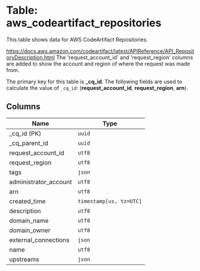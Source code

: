 # Table: aws_codeartifact_repositories

This table shows data for AWS CodeArtifact Repositories.

https://docs.aws.amazon.com/codeartifact/latest/APIReference/API_RepositoryDescription.html
The 'request_account_id' and 'request_region' columns are added to show the account and region of where the request was made from.

The primary key for this table is **_cq_id**.
The following fields are used to calculate the value of `_cq_id`: (**request_account_id**, **request_region**, **arn**).

## Columns

| Name          | Type          |
| ------------- | ------------- |
|_cq_id (PK)|`uuid`|
|_cq_parent_id|`uuid`|
|request_account_id|`utf8`|
|request_region|`utf8`|
|tags|`json`|
|administrator_account|`utf8`|
|arn|`utf8`|
|created_time|`timestamp[us, tz=UTC]`|
|description|`utf8`|
|domain_name|`utf8`|
|domain_owner|`utf8`|
|external_connections|`json`|
|name|`utf8`|
|upstreams|`json`|